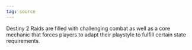 ```yaml
---
tag: source
---
```


Destiny 2 Raids are filled with challenging combat as well as a core mechanic that forces players to adapt their playstyle to fulfill certain state requirements.